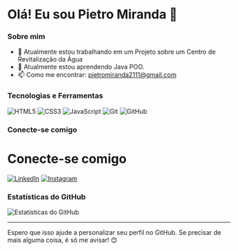 
# Olá! Eu sou Pietro Miranda 👋

### Sobre mim
- 🔭 Atualmente estou trabalhando em um Projeto sobre um Centro de Revitalização da Água
- 🌱 Atualmente estou aprendendo Java POO.
- 📫 Como me encontrar: pietromiranda2111@gmail.com

### Tecnologias e Ferramentas
![HTML5](https://img.shields.io/badge/-HTML5-E34F26?style=flat-square&logo=html5&logoColor=white)
![CSS3](https://img.shields.io/badge/-CSS3-1572B6?style=flat-square&logo=css3&logoColor=white)
![JavaScript](https://img.shields.io/badge/-JavaScript-F7DF1E?style=flat-square&logo=javascript&logoColor=black)
![Git](https://img.shields.io/badge/-Git-F05032?style=flat-square&logo=git&logoColor=white)
![GitHub](https://img.shields.io/badge/-GitHub-181717?style=flat-square&logo=github&logoColor=white)

### Conecte-se comigo
# Conecte-se comigo
[![LinkedIn](https://img.shields.io/badge/-LinkedIn-blue?style=flat-square&logo=LinkedIn&logoColor=white)](https://www.linkedin.com/in/seu-perfil/)
[![Instagram](https://img.shields.io/badge/-Instagram-E4405F?style=flat-square&logo=Instagram&logoColor=white)](https://instagram.com/dev.pietro)

### Estatísticas do GitHub
![Estatísticas do GitHub](https://github-readme-stats.vercel.app/api?username=seu-usuario&show_icons=true&theme=radical)

---

Espero que isso ajude a personalizar seu perfil no GitHub. Se precisar de mais alguma coisa, é só me avisar! 😊
```

